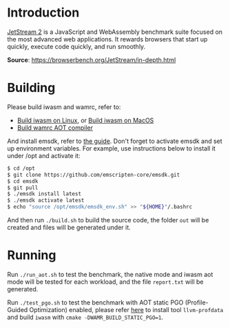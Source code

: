 # Introduction

[JetStream 2](https://browserbench.org/JetStream) is a JavaScript and WebAssembly benchmark suite focused on the most advanced web applications. It rewards browsers that start up quickly, execute code quickly, and run smoothly.

**Source**: https://browserbench.org/JetStream/in-depth.html

# Building

Please build iwasm and wamrc, refer to:
- [Build iwasm on Linux](../../../doc/build_wamr.md#linux), or [Build iwasm on MacOS](../../../doc/build_wamr.md#macos)
- [Build wamrc AOT compiler](../../../README.md#build-wamrc-aot-compiler)

And install emsdk, refer to [the guide](https://emscripten.org/docs/getting_started/downloads.html). Don't forget to activate
 emsdk and set up environment variables. For example, use instructions below to install it under /opt and activate it:
``` bash
$ cd /opt
$ git clone https://github.com/emscripten-core/emsdk.git
$ cd emsdk
$ git pull
$ ./emsdk install latest
$ ./emsdk activate latest
$ echo "source /opt/emsdk/emsdk_env.sh" >> "${HOME}"/.bashrc
```

And then run `./build.sh` to build the source code, the folder `out` will be created and files will be generated under it.

# Running

Run `./run_aot.sh` to test the benchmark, the native mode and iwasm aot mode will be tested for each workload, and the file `report.txt` will be generated.

Run `./test_pgo.sh` to test the benchmark with AOT static PGO (Profile-Guided Optimization) enabled, please refer [here](../README.md#install-llvm-profdata) to install tool `llvm-profdata` and build `iwasm` with `cmake -DWAMR_BUILD_STATIC_PGO=1`.
